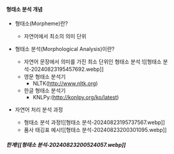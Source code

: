 #### 형태소 분석 개념
- 형태소(Morpheme)란?
	- 자연어에서 최소의 의미 단위

- 형태소 분석(Morphological Analysis)이란?
	- 자연어 문장에서 의미를 가진 최소 단위인 형태소 분석 ![[형태소 분석-20240823195457692.webp]]
	- 영문 형태소 분석기
		- NLTK(http://www.nltk.org)
	- 한글 형태소 분석기
		- KNLPy:(http://konlpy.org/ko/latest)
- 자연어 처리 분석 과정
	- 형태소 분석 과정![[형태소 분석-20240823195737567.webp]]
	- 품사 태깅표 예시![[형태소 분석-20240823200301095.webp]]
	
##### 한계![[형태소 분석-20240823200524057.webp]]